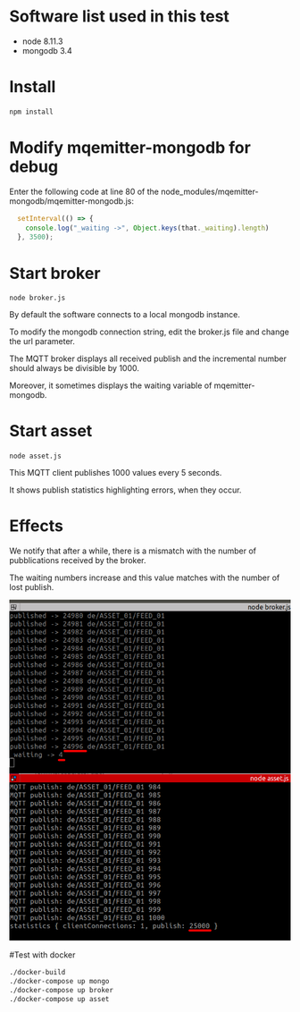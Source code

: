 # Software list used in this test

* node 8.11.3
* mongodb 3.4

# Install

```bash
npm install
```

# Modify mqemitter-mongodb for debug

Enter the following code at line 80 of the node_modules/mqemitter-mongodb/mqemitter-mongodb.js:

```javascript
  setInterval(() => {
    console.log("_waiting ->", Object.keys(that._waiting).length)
  }, 3500);
```

# Start broker

```
node broker.js
```

By default the software connects to a local mongodb instance. 

To modify the mongodb connection string, edit the broker.js file and change the url parameter.

The MQTT broker displays all received publish and the incremental number should always be divisible by 1000.

Moreover, it sometimes displays the waiting variable of mqemitter-mongodb.


# Start asset

```
node asset.js
```

This MQTT client publishes 1000 values every 5 seconds.

It shows publish statistics highlighting errors, when they occur.

# Effects

We notify that after a while, there is a mismatch with the number of pubblications received by the broker.

The waiting numbers increase and this value matches with the number of lost publish.

![](./readme.png)

#Test with docker

```
./docker-build
./docker-compose up mongo
./docker-compose up broker
./docker-compose up asset
```